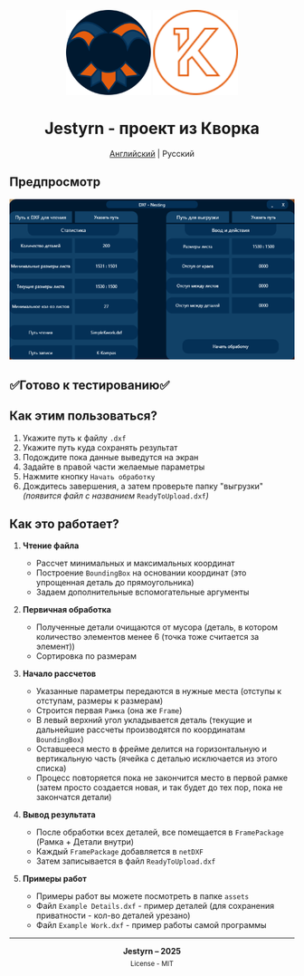 <p align="center">
  <img src="https://github.com/Jestyrn/K-KompasPlacer/blob/master/Readme/my-logo.png" height="150">
  <img src="https://github.com/Jestyrn/K-KompasPlacer/blob/master/Readme/KWORK.png" width="150">
</p>

<h1 align="center">Jestyrn - проект из Кворка</h1>

<p align="center">
  <a href="/README.md">Английский</a> | Русский
</p>

<h2>Предпросмотр</h2>

<p align="center">
  <img src="https://github.com/Jestyrn/K-KompasPlacer/blob/master/Readme/ProgramView.png" width="700">
</p>

<h2>✅Готово к тестированию✅</h2>

<h2>Как этим пользоваться?</h2>

1. Укажите путь к файлу `.dxf`
2. Укажите путь куда сохранять результат
3. Подождите пока данные выведутся на экран
4. Задайте в правой части желаемые параметры
5. Нажмите кнопку `Начать обработку`
6. Дождитесь завершения, а затем проверьте папку "выгрузки"  
   _(появится файл с названием_ `ReadyToUpload.dxf`_)_

<h2>Как это работает?</h2>

1. **Чтение файла**
   - Рассчет минимальных и максимальных координат
   - Построение `BoundingBox` на основании координат (это упрощенная деталь до прямоугольника)
   - Задаем дополнительные вспомогательные аргументы

2. **Первичная обработка**
   - Полученные детали очищаются от мусора (деталь, в котором количество элементов менее 6 (точка тоже считается за элемент))
   - Сортировка по размерам

3. **Начало рассчетов**
   - Указанные параметры передаются в нужные места (отступы к отступам, размеры к размерам)
   - Строится первая `Рамка` (она же `Frame`)
   - В левый верхний угол укладывается деталь (текущие и дальнейшие рассчеты производятся по координатам `BoundingBox`)
   - Оставшееся место в фрейме делится на горизонтальную и вертикальную часть (ячейка с деталью исключается из этого списка)
   - Процесс повторяется пока не закончится место в первой рамке (затем просто создается новая, и так будет до тех пор, пока не закончатся детали)

4. **Вывод результата**
   - После обработки всех деталей, все помещается в `FramePackage` (Рамка + Детали внутри)
   - Каждый `FramePackage` добавляется в `netDXF`
   - Затем записывается в файл `ReadyToUpload.dxf`

5. **Примеры работ**
   - Примеры работ вы можете посмотреть в папке `assets`
   - Файл `Example Details.dxf` - пример деталей (для сохранения приватности - кол-во деталей урезано)
   - Файл `Example Work.dxf` - пример работы самой программы

<hr>

<p align="center">
  <strong>Jestyrn – 2025</strong><br>
  <sub>License - MIT</sub>
</p>
